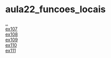 # aula22_funcoes_locais 
<a href='https://gabrielryanft.github.io/learning/cursoemvideo/python/exerciciospython' target='_self' rel='prev'>..</a><br/>
<a href='https://gabrielryanft.github.io/learning/cursoemvideo/python/exerciciospython/aula22_funcoes_locais/ex107/' target='_self' rel='next'>ex107</a><br/>
<a href='https://gabrielryanft.github.io/learning/cursoemvideo/python/exerciciospython/aula22_funcoes_locais/ex108/' target='_self' rel='next'>ex108</a><br/>
<a href='https://gabrielryanft.github.io/learning/cursoemvideo/python/exerciciospython/aula22_funcoes_locais/ex109/' target='_self' rel='next'>ex109</a><br/>
<a href='https://gabrielryanft.github.io/learning/cursoemvideo/python/exerciciospython/aula22_funcoes_locais/ex110/' target='_self' rel='next'>ex110</a><br/>
<a href='https://gabrielryanft.github.io/learning/cursoemvideo/python/exerciciospython/aula22_funcoes_locais/ex111/' target='_self' rel='next'>ex111</a><br/>
